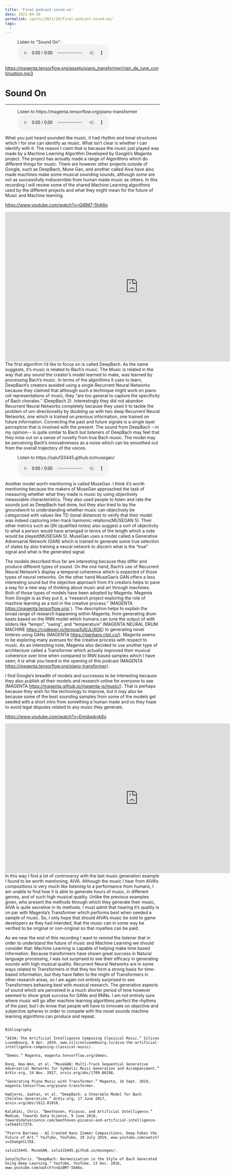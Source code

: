 ```yaml
---
title: 'Final-podcast-sound-on'
date: 2021-04-20
permalink: /posts/2021/20/final-podcast-sound-on/
tags:
  - 
---
```



<figure>
    <figcaption>Listen to "Sound On":</figcaption>
    <audio
        controls
        src="/files/alljoined.mp3">
            Your browser does not support the
            <code>audio</code> element.
    </audio>
</figure>

https://magenta.tensorflow.org/assets/piano_transformer/clair_de_lune_continuation.mp3

# Sound On
----------------------------------------------------------------------------------------------------------------------------
<figure>
    <figcaption>Listen to https://magenta.tensorflow.org/piano-transformer</figcaption>
    <audio
        controls
        src="https://magenta.tensorflow.org/assets/piano_transformer/clair_de_lune_continuation.mp3">
            Your browser does not support the
            <code>audio</code> element.
    </audio>
</figure>
What you just heard sounded like music, it had rhythm and tonal structures which I for one can identify as music. What isn’t clear is whether I can identify with it. The reason I claim that is because the music just played was made by a Machine Learning Algorithm Developed by Google’s Magenta project. The project has actually made a range of Algorithms which do different things for music. There are however other projects outside of Google, such as DeepBach, Muse Gan, and another called Aiva have also made machines make some musical sounding sounds, although some are not as successfully indiscernible from human made music as others. In this recording I will review some of the shared Machine Learning algorithms used by the different projects and what they might mean for the future of Music and Machine learning.

https://www.youtube.com/watch?v=QiBM7-5hA6o
<iframe width="864" height="486" src="https://www.youtube.com/embed/QiBM7-5hA6o" title="YouTube video player" frameborder="0" allow="accelerometer; autoplay; clipboard-write; encrypted-media; gyroscope; picture-in-picture" allowfullscreen></iframe>
The first algorithm I’d like to focus on is called DeepBach. As the name suggests, it’s music is related to Bach’s music. The Music is related in the way that any sound the creator’s model learned to make, was learned by processing Bach’s music. In terms of the algorithms it uses to learn, DeepBach’s creators avoided using a single Recurrent Neural Networks because they claimed that although such a technique might work on piano roll representations of music, they “are too general to capture the specificity of Bach chorales.” (DeepBach 2).  Interestingly they did not abandon Recurrent Neural Networks completely because they used it to tackle the problem of uni-directionality by doubling up with two deep Recurrent Neural Networks, one which is trained on previous information, one trained on future information. Connecting the past and future signals is a single layer perceptron that is involved with the present. The sound from DeepBach --in my opinion-- is quite similar to Bach but listeners of DeepBach may feel that they miss out on a sense of novelty from true Bach music. The model may be perceiving Bach’s innovativeness as a noise which can be smoothed out from the overall trajectory of the voices. 

<figure>
    <figcaption>Listen to https://salu133445.github.io/musegan/</figcaption>
    <audio
        controls
        src="https://salu133445.github.io/musegan/audio/best_samples.mp3">
            Your browser does not support the
            <code>audio</code> element.
    </audio>
</figure>

Another model worth mentioning is called MuseGan. I think it’s worth mentioning because the makers of MuseGan approached the task of measuring whether what they made is music by using objectively measurable characteristics. They also used people to listen and rate the sounds just as DeepBach had done, but they also tried to lay the groundwork to understanding whether music can objectively be categorized with values like TD (tonal distance) to verify that their model was indeed capturing inter-track harmonic relations(MUSEGAN 5). Their other metrics such as QN (qualified notes) also suggest a sort of objectivity to what a person would have arranged in terms of the length which a note would be played(MUSEGAN 5). MuseGan uses a model called a Generative Adversarial Network (GAN) which is trained to generate some true selection of states by also training a neural network to discern what is the “true” signal and what is the generated signal.

The models described thus far are interesting because they differ and produce different types of sound. On the one hand, Bach’s use of Recurrent Neural Network’s display a temporal coherence which is expected of those types of neural networks. On the other hand MuseGan’s GAN offers a less interesting sound but the objective approach from it’s creators helps to pave a way for a new way of thinking about music and art through machines. Both of those types of models have been adopted by Magenta. Magenta from Google is as they put it, a “research project exploring the role of machine learning as a tool in the creative process.” (MAGENTA https://magenta.tensorflow.org/ ). The description helps to explain the broad range of research happening within Magenta; from generating drum beats based on the RNN model which humans can tune the output of with sliders like “tempo”, “swing”, and “temperature” (MAGENTA NEURAL DRUM MACHINE https://codepen.io/teropa/full/JLjXGK) to generating novel timbres using GANs (MAGENTA https://ganharp.ctpt.co/). Magenta seems to be exploring many avenues for the creative process with respect to music. As an interesting note, Magenta also decided to use another type of architecture called a Transformer which actually improved their musical coherence over time when compared to RNN based samples which I have seen; it is what you heard in the opening of this podcast (MAGENTA https://magenta.tensorflow.org/piano-transformer).

I find Google’s breadth of models and successes to be interesting because they also publish all their models and research online for everyone to see (MAGENTA https://magenta.github.io/magenta-js/music/). That is perhaps because they wish for the technology to improve, but it may also be because some of the best sounding samples from some of the models get seeded with a short intro from something a human made and so they hope to avoid legal disputes related to any music they generate. 



https://www.youtube.com/watch?v=Emidxpkyk6o
<iframe width="864" height="486" src="https://www.youtube.com/embed/Emidxpkyk6o" title="YouTube video player" frameborder="0" allow="accelerometer; autoplay; clipboard-write; encrypted-media; gyroscope; picture-in-picture" allowfullscreen></iframe>
In this way I find a lot of controversy with the last music generation example I found to be worth mentioning, AIVA. Although the music I hear from AIVA’s compositions is very much like listening to a performance from humans, I am unable to find how it is able to generate hours of music, in different genres, and of such high musical quality. Unlike the previous examples given, who present the methods through which they generate their music, AIVA is quite secretive in its methods. I must admit that hearing it’s quality is on par with Magenta’s Transformer which performs best when seeded a sample of music. So, I only hope that should AIVA’s music be sold to game developers as they had intended, that the music can in some way be verified to be original or non-original so that royalties can be paid.


As we near the end of this recording I want to remind the listener that in order to understand the future of music and Machine Learning we should consider that: Machine Learning is capable of helping make time based information. Because transformers have shown great success in Natural language processing, I was not surprised to see their efficacy in generating sounds with high musical quality. Recurrent Neural Networks are in some ways related to Transformers in that they too form a strong basis for time-based information, but they have fallen to the might of Transformers in other research areas, so I am again not entirely surprised to see Transformers behaving best with musical research. The generative aspects of sound which are perceived in a much shorter period of time however seemed to show great success for GANs and RNNs. I am not entirely sure where music will go after machine learning algorithms perfect the rhythms of the past, but I do know that people will have to innovate on objective and subjective spheres in order to compete with the novel sounds machine learning algorithms can produce and repeat.







```

Bibliography

“AIVA: The Artificial Intelligence Composing Classical Music.” Silicon Luxembourg, 8 Apr. 2019, www.siliconluxembourg.lu/aiva-the-artificial-intelligence-composing-classical-music/.

“Demos.” Magenta, magenta.tensorflow.org/demos.

Dong, Hao-Wen, et al. “MuseGAN: Multi-Track Sequential Generative Adversarial Networks for Symbolic Music Generation and Accompaniment.” ArXiv.org, 24 Nov. 2017, arxiv.org/abs/1709.06298.

“Generating Piano Music with Transformer.” Magenta, 16 Sept. 2019, magenta.tensorflow.org/piano-transformer.

Hadjeres, Gaëtan, et al. “DeepBach: a Steerable Model for Bach Chorales Generation.” ArXiv.org, 17 June 2017, arxiv.org/abs/1612.01010.

Kalahiki, Chris. “Beethoven, Picasso, and Artificial Intelligence.” Medium, Towards Data Science, 9 June 2018, towardsdatascience.com/beethoven-picasso-and-artificial-intelligence-caf644fc72f9.

“Pierre Barreau - AI Created Hans Zimmer Compositions, Deep Fakes the Future of Art.” YouTube, YouTube, 19 July 2019, www.youtube.com/watch?v=I6aGgVCLYEE.

salu133445. MuseGAN, salu133445.github.io/musegan/.

SonyCSLParis. “DeepBach: Harmonization in the Style of Bach Generated Using Deep Learning.” YouTube, YouTube, 13 Dec. 2016, www.youtube.com/watch?v=QiBM7-5hA6o.

```

